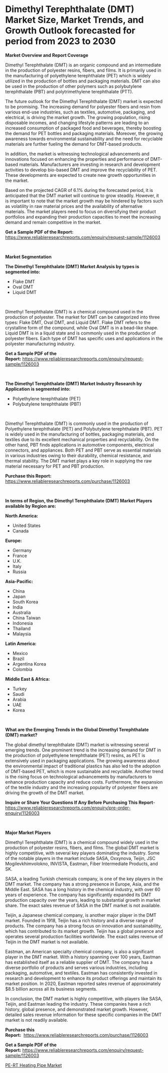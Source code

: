 <p><h1>Dimethyl Terephthalate (DMT) Market Size, Market Trends, and Growth Outlook forecasted for period from 2023 to 2030</h1></p><p><strong>Market Overview and Report Coverage</strong></p>
<p><p>Dimethyl Terephthalate (DMT) is an organic compound and an intermediate in the production of polyester resins, fibers, and films. It is primarily used in the manufacturing of polyethylene terephthalate (PET) which is widely utilized in the production of bottles and packaging materials. DMT can also be used in the production of other polymers such as polybutylene terephthalate (PBT) and polytrimethylene terephthalate (PTT).</p><p>The future outlook for the Dimethyl Terephthalate (DMT) market is expected to be promising. The increasing demand for polyester fibers and resin from various end-use industries, such as textiles, automotive, packaging, and electrical, is driving the market growth. The growing population, rising disposable incomes, and changing lifestyle patterns are leading to an increased consumption of packaged food and beverages, thereby boosting the demand for PET bottles and packaging materials. Moreover, the growing awareness towards environmental sustainability and the need for recyclable materials are further fueling the demand for DMT-based products.</p><p>In addition, the market is witnessing technological advancements and innovations focused on enhancing the properties and performance of DMT-based materials. Manufacturers are investing in research and development activities to develop bio-based DMT and improve the recyclability of PET. These developments are expected to create new growth opportunities in the market.</p><p>Based on the projected CAGR of 6.1% during the forecasted period, it is anticipated that the DMT market will continue to grow steadily. However, it is important to note that the market growth may be hindered by factors such as volatility in raw material prices and the availability of alternative materials. The market players need to focus on diversifying their product portfolios and expanding their production capacities to meet the increasing demand and remain competitive in the market.</p></p>
<p><strong>Get a Sample PDF of the Report:</strong> <a href="https://www.reliableresearchreports.com/enquiry/request-sample/1126003">https://www.reliableresearchreports.com/enquiry/request-sample/1126003</a></p>
<p>&nbsp;</p>
<p><strong>Market Segmentation</strong></p>
<p><strong>The Dimethyl Terephthalate (DMT) Market Analysis by types is segmented into:</strong></p>
<p><ul><li>Flake DMT</li><li>Oval DMT</li><li>Liquid DMT</li></ul></p>
<p>&nbsp;</p>
<p><p>Dimethyl Terephthalate (DMT) is a chemical compound used in the production of polyester. The market for DMT can be categorized into three types: Flake DMT, Oval DMT, and Liquid DMT. Flake DMT refers to the crystalline form of the compound, while Oval DMT is in a bead-like shape. Liquid DMT is in a liquid state and is commonly used in the production of polyester fibers. Each type of DMT has specific uses and applications in the polyester manufacturing industry.</p></p>
<p><strong>Get a Sample PDF of the Report:</strong>&nbsp;<a href="https://www.reliableresearchreports.com/enquiry/request-sample/1126003">https://www.reliableresearchreports.com/enquiry/request-sample/1126003</a></p>
<p>&nbsp;</p>
<p><strong>The Dimethyl Terephthalate (DMT) Market Industry Research by Application is segmented into:</strong></p>
<p><ul><li>Polyethylene terephthalate (PET)</li><li>Polybutylene terephthalate (PBT)</li></ul></p>
<p>&nbsp;</p>
<p><p>Dimethyl Terephthalate (DMT) is commonly used in the production of Polyethylene terephthalate (PET) and Polybutylene terephthalate (PBT). PET is widely used in the manufacturing of bottles, packaging materials, and textiles due to its excellent mechanical properties and recyclability. On the other hand, PBT finds applications in automotive components, electrical connectors, and appliances. Both PET and PBT serve as essential materials in various industries owing to their durability, chemical resistance, and thermal stability. The DMT market plays a key role in supplying the raw material necessary for PET and PBT production.</p></p>
<p><strong>Purchase this Report:</strong>&nbsp; <a href="https://www.reliableresearchreports.com/purchase/1126003">https://www.reliableresearchreports.com/purchase/1126003</a></p>
<p>&nbsp;</p>
<p><strong>In terms of Region, the Dimethyl Terephthalate (DMT) Market Players available by Region are:</strong></p>
<p>
    <p> <strong> North America: </strong>
        <ul>
            <li>United States</li>
            <li>Canada</li>
        </ul>
        </p> 
    <p> <strong> Europe: </strong>
        <ul>
            <li>Germany</li>
            <li>France</li>
            <li>U.K.</li>
            <li>Italy</li>
            <li>Russia</li>
        </ul>
        </p> 
    <p> <strong> Asia-Pacific: </strong>
        <ul>
            <li>China</li>
            <li>Japan</li>
            <li>South Korea</li>
            <li>India</li>
            <li>Australia</li>
            <li>China Taiwan</li>
            <li>Indonesia</li>
            <li>Thailand</li>
            <li>Malaysia</li>
        </ul>
        </p> 
    <p> <strong> Latin America: </strong>
        <ul>
            <li>Mexico</li>
            <li>Brazil</li>
            <li>Argentina Korea</li>
            <li>Colombia</li>
        </ul>
        </p> 
    <p> <strong> Middle East & Africa: </strong>
        <ul>
            <li>Turkey</li>
            <li>Saudi</li>
            <li>Arabia</li>
            <li>UAE</li>
            <li>Korea</li>
        </ul>
    </p>
    </p>
<p>&nbsp;</p>
<p><strong>What are the Emerging Trends in the Global Dimethyl Terephthalate (DMT) market?</strong></p>
<p><p>The global dimethyl terephthalate (DMT) market is witnessing several emerging trends. One prominent trend is the increasing demand for DMT in the production of polyethylene terephthalate (PET) resins, as PET is extensively used in packaging applications. The growing awareness about the environmental impact of traditional plastics has also led to the adoption of DMT-based PET, which is more sustainable and recyclable. Another trend is the rising focus on technological advancements by manufacturers to enhance production capacity and reduce costs. Furthermore, the expansion of the textile industry and the increasing popularity of polyester fibers are driving the growth of the DMT market.</p></p>
<p><strong>Inquire or Share Your Questions If Any Before Purchasing This Report</strong>- <a href="https://www.reliableresearchreports.com/enquiry/pre-order-enquiry/1126003">https://www.reliableresearchreports.com/enquiry/pre-order-enquiry/1126003</a></p>
<p>&nbsp;</p>
<p><strong>Major Market Players</strong></p>
<p><p>Dimethyl Terephthalate (DMT) is a chemical compound widely used in the production of polyester resins, fibers, and films. The global DMT market is highly competitive, with several key players dominating the industry. Some of the notable players in the market include SASA, Oxxynova, Teijin, JSC Mogilevkhimvolokno, INVISTA, Eastman, Fiber Intermediate Products, and SK.</p><p>SASA, a leading Turkish chemicals company, is one of the key players in the DMT market. The company has a strong presence in Europe, Asia, and the Middle East. SASA has a long history in the chemical industry, with over 60 years of experience. The company has significantly expanded its DMT production capacity over the years, leading to substantial growth in market share. The exact sales revenue of SASA in the DMT market is not available.</p><p>Teijin, a Japanese chemical company, is another major player in the DMT market. Founded in 1918, Teijin has a rich history and a diverse range of products. The company has a strong focus on innovation and sustainability, which has contributed to its market growth. Teijin has a global presence and operates several production facilities worldwide. The exact sales revenue of Teijin in the DMT market is not available.</p><p>Eastman, an American specialty chemical company, is also a significant player in the DMT market. With a history spanning over 100 years, Eastman has established itself as a reliable supplier of DMT. The company has a diverse portfolio of products and serves various industries, including packaging, automotive, and textiles. Eastman has consistently invested in research and development to enhance its product offerings and maintain its market position. In 2020, Eastman reported sales revenue of approximately $8.5 billion across all its business segments.</p><p>In conclusion, the DMT market is highly competitive, with players like SASA, Teijin, and Eastman leading the industry. These companies have a rich history, global presence, and demonstrated market growth. However, detailed sales revenue information for these specific companies in the DMT market is not readily available.</p></p>
<p><strong>Purchase this Report:</strong>&nbsp;&nbsp;<a href="https://www.reliableresearchreports.com/purchase/1126003">https://www.reliableresearchreports.com/purchase/1126003</a></p>
<p></p>
<p><strong>Get a Sample PDF of the Report:</strong>&nbsp;<a href="https://www.reliableresearchreports.com/enquiry/request-sample/1126003">https://www.reliableresearchreports.com/enquiry/request-sample/1126003</a></p>
<p><p><a href="https://github.com/RoccoManning/Market-Research-Report-List-2/blob/main/pe-rt-heating-pipe-market.md">PE-RT Heating Pipe Market</a></p></p>